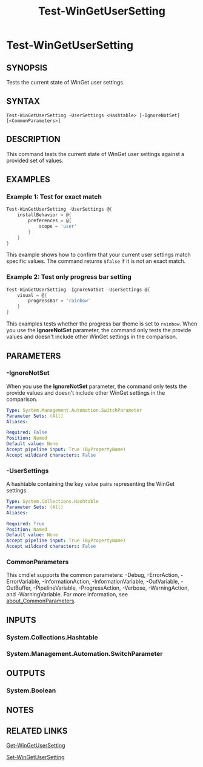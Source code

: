 ﻿---
external help file: Microsoft.WinGet.Client.Cmdlets.dll-Help.xml
Module Name: Microsoft.WinGet.Client
ms.date: 08/01/2024
online version:
schema: 2.0.0
title: Test-WinGetUserSetting
---

# Test-WinGetUserSetting

## SYNOPSIS
Tests the current state of WinGet user settings.

## SYNTAX

```
Test-WinGetUserSetting -UserSettings <Hashtable> [-IgnoreNotSet] [<CommonParameters>]
```

## DESCRIPTION

This command tests the current state of WinGet user settings against a provided set of values.

## EXAMPLES

### Example 1: Test for exact match

```powershell
Test-WinGetUserSetting -UserSettings @{
    installBehavior = @{
        preferences = @{
            scope = 'user'
        }
    }
}
```

This example shows how to confirm that your current user settings match specific values. The
command returns `$false` if it is not an exact match. 

### Example 2: Test only progress bar setting

```powershell
Test-WinGetUserSetting -IgnoreNotSet -UserSettings @{
    visual = @{
        progressBar = 'rainbow'
    }
}
```

This examples tests whether the progress bar theme is set to `rainbow`. When you use the
**IgnoreNotSet** parameter, the command only tests the provide values and doesn't include other
WinGet settings in the comparison.

## PARAMETERS

### -IgnoreNotSet

When you use the **IgnoreNotSet** parameter, the command only tests the provide values and doesn't
include other WinGet settings in the comparison.

```yaml
Type: System.Management.Automation.SwitchParameter
Parameter Sets: (All)
Aliases:

Required: False
Position: Named
Default value: None
Accept pipeline input: True (ByPropertyName)
Accept wildcard characters: False
```

### -UserSettings

A hashtable containing the key value pairs representing the WinGet settings.

```yaml
Type: System.Collections.Hashtable
Parameter Sets: (All)
Aliases:

Required: True
Position: Named
Default value: None
Accept pipeline input: True (ByPropertyName)
Accept wildcard characters: False
```

### CommonParameters

This cmdlet supports the common parameters: -Debug, -ErrorAction, -ErrorVariable,
-InformationAction, -InformationVariable, -OutVariable, -OutBuffer, -PipelineVariable,
-ProgressAction, -Verbose, -WarningAction, and -WarningVariable. For more information, see
[about_CommonParameters](http://go.microsoft.com/fwlink/?LinkID=113216).

## INPUTS

### System.Collections.Hashtable

### System.Management.Automation.SwitchParameter

## OUTPUTS

### System.Boolean

## NOTES

## RELATED LINKS

[Get-WinGetUserSetting](Get-WinGetUserSetting.md)

[Set-WinGetUserSetting](Set-WinGetUserSetting.md)

